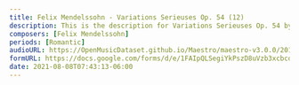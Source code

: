 ```yaml
---
title: Felix Mendelssohn - Variations Serieuses Op. 54 (12)
description: This is the description for Variations Serieuses Op. 54 by Felix Mendelssohn
composers: [Felix Mendelssohn]
periods: [Romantic]
audioURL: https://OpenMusicDataset.github.io/Maestro/maestro-v3.0.0/2013/ORIG-MIDI_02_7_10_13_Group_MID--AUDIO_11_R3_2013_wav--1.midi
formURL: https://docs.google.com/forms/d/e/1FAIpQLSegiYkPszD8uVzb3xcbco9ixg80LySrKplGQfxfKHHju41RQw/viewform
date: 2021-08-08T07:43:13-06:00
---
```

